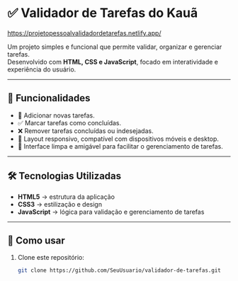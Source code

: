 # ✅ Validador de Tarefas do Kauã
https://projetopessoalvalidadordetarefas.netlify.app/

Um projeto simples e funcional que permite validar, organizar e gerenciar tarefas.  
Desenvolvido com **HTML, CSS e JavaScript**, focado em interatividade e experiência do usuário.  

---

## 🚀 Funcionalidades
- 📝 Adicionar novas tarefas.  
- ✅ Marcar tarefas como concluídas.  
- ❌ Remover tarefas concluídas ou indesejadas.  
- 📱 Layout responsivo, compatível com dispositivos móveis e desktop.  
- 🌈 Interface limpa e amigável para facilitar o gerenciamento de tarefas.  

---

## 🛠️ Tecnologias Utilizadas
- **HTML5** → estrutura da aplicação  
- **CSS3** → estilização e design  
- **JavaScript** → lógica para validação e gerenciamento de tarefas  



---

## 📂 Como usar
1. Clone este repositório:  
   ```bash
   git clone https://github.com/SeuUsuario/validador-de-tarefas.git
